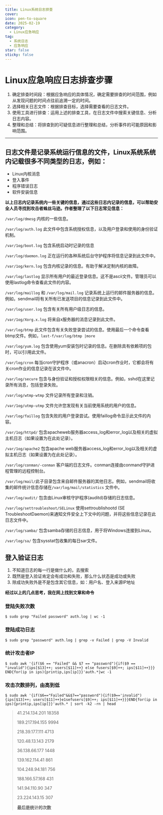 ```yaml
---
title: Linux系统日志排查
cover: 
icon: pen-to-square
date: 2025-02-19
category:
  - Linux应急响应
tag:
  - 系统日志
  - 应急响应
star: false
sticky: false
---
```

# Linux应急响应日志排查步骤

1. 确定排查时间段：根据应急响应的具体情况，确定需要排查的时间范围，例如从发现问题的时间点往前追溯一定的时间。
2. 选择相关日志文件：根据排查目标，选择需要查看的日志文件。
3. 使用工具进行排查：运用上述的排查工具，在日志文件中搜索关键信息、分析日志内容。
4. 整理和总结：将排查到的可疑信息进行整理和总结，分析事件的可能原因和影响范围。

---

<!-- more -->

## 日志文件是记录系统运行信息的文件，Linux系统系统内记载很多不同类型的日志，例如：

- Linux内核消息
- 登入事件
- 程序错误日志
- 软件安装信息

**以上日志内记录系统内一些关键的信息，通过这些日志内记录的信息，可以帮助安全人员寻找到攻击者蛛丝马迹。作者整理了以下日志常见信息：**

`/var/log/dmesg`  内核的一些信息。

`/var/log/auth.log`  此文件中包含系统授权信息，以及用户登录和使用的身份验证机制。

`/var/1og/boot.log`  包含系统启动时记录的信息

`/var/log/daemon.log`  正在运行的各种系统后台守护程序将信息记录到此文件中。

`/var/1og/kern.log`  包含内核记录的信息。有助于解决定制内核的故障。

`/var/log/lastlog`  显示所有用户的最近登录信息。这不是ascii文件。管理员可以使用lastlog命令查看此文件的内容。

`/var/log/maillog` 和 `/var/log/mail.log`  记录系统上运行的邮件服务器的信息。例如，sendmail将有关所有已发送项目的信息记录到此文件中。

`/var/log/user.log`  包含有关所有用户级日志的信息。

`/var/1og/Xorg.x.log`  将来自x服务器的消息记录到此文件。

`/var/log/btmp`  此文件包含有关失败登录尝试的信息。使用最后一个命令查看btmp文件。例如，`last-f/var/log/btmp |more`

`/var/log/yum.log`  包含使用yum安装包时记录的信息。在删除具有依赖项的包时，可以引l用此文件。

`/var/log/cron`  每当cron守护程序（或anacron）启动cron作业时，它都会将有关cron作业的信息记录在该文件中。

`/var/log/secure`  包含与身份验证和授权权限相关的信息。例如，sshd在这里记录所有消息，包括登录失败。

`/var/log/wtmp-wtmp`  文件记录所有登录和注销。

`/var/1og/utmp-utmp`  文件允许您发现有关当前使用系统的用户的信息。

`/var/log/faillog`  包含失败的用户登录尝试。使用faillog命令显示此文件的内容。

`/var/1og/httpd/`  包含apacheweb服务器access_log和error_log以及相关的虚拟主机日志（如果设置为在此处记录）。

`/var/1og/apache2`  包含apache web服务器access_log和error_log以及相关的虚拟主机日志（如果设置为在此处记录）。

`/var/log/conman/-conman`  客户端的日志文件。conman连接由conmand守护进程管理的远程控制台。

`/var/log/mail/`此子目录包含来自邮件服务器的其他日志。例如，sendmail将收集的邮件统计信息存储在`/var/log/mail/statistics`  文件中。

`/var/log/audit/`  包含由Linux审核守护程序(auditd)存储的日志信息。

`/var/log/settroubleshoot/SELinux`  使用settroublishootd (SE TroubleshootDaemon)来通知文件安全上下文中的问题，并将这些信息记录在此日志文件中。

`/var/log/samba/`  包含samba存储的日志信息，用于将Windows连接到Linux。

`/var/log/sa/`  包含sysstat包收集的每日sar文件。

## 登入验证日志

1. 不知道日志的每一行是做什么的，去搜索
2. 既然是登入验证肯定会有成功和失败，那么什么状态是成功或失败
3. 除成功失败外是不是包含其它信息，如：用户名、登入来源IP地址

**经过以上的几点思考，我在网上找到文章和命令**

### 登陆失败次数

```shell
$ sudo grep "Failed password" auth.log | wc -1 
```

### 登陆成功日志

```shell
$ sudo grep "password" auth.log | grep -v Failed | grep -V Invalid
```

### 统计攻击者IP

```shell
$ sudo awk '{if($6 == "Failed" && $7 == "password"){if($9 == "invalid"){ips[$13]++; users[$11]++} else fusers[$9]++; ips[$11]++}}} END{for(ip in ips){printip,ips[ip]}}'auth.*|wc -1
```

### 攻击次数排列，由高到低

```shell
$ sudo awk '{if($6=="Failed"&&$7=="password"){if($9=='invalid"){ips[$13]++; users[$11]++}e1sefusers[$9]++; ips[$11]++}}}END{for(ip in ips){printip,ips[ip]}}'auth.* | sort -k2 -rn | head
```

> 41.214.134.201  18358
>
> 189.217.194.155  9994
>
> 218.39.177.111  4713
>
> 120.48.13.143  2179
>
> 36.138.66.177  1448
>
> 139.162.114.41  861
>
> 104.248.94.181  756
>
> 188.166.57.168  431
>
> 141.94.110.90  347
>
> 23.224.143.15  307
>
> **最后是统计的次数**



